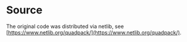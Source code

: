 # Source

The original code was distributed via netlib, see 
[https://www.netlib.org/quadpack/](https://www.netlib.org/quadpack/).